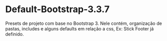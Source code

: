 # Default-Bootstrap-3.3.7

Presets de projeto com base no Bootstrap 3. Nele contém, organização de pastas, includes e alguns defaults em relação a css, Ex: Stick Footer já definido.
